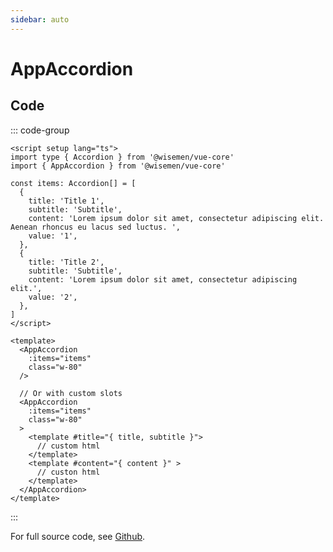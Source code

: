 ```yaml
---
sidebar: auto
---
```



# AppAccordion

<!-- Import autogenerated docs -->
<!-- @include: ./app-accordion-meta.md -->


## Code

::: code-group
```vue [Usage]
<script setup lang="ts">
import type { Accordion } from '@wisemen/vue-core'
import { AppAccordion } from '@wisemen/vue-core'

const items: Accordion[] = [
  {
    title: 'Title 1',
    subtitle: 'Subtitle',
    content: 'Lorem ipsum dolor sit amet, consectetur adipiscing elit. Aenean rhoncus eu lacus sed luctus. ',
    value: '1',
  },
  {
    title: 'Title 2',
    subtitle: 'Subtitle',
    content: 'Lorem ipsum dolor sit amet, consectetur adipiscing elit.',
    value: '2',
  },
]
</script>

<template>
  <AppAccordion
    :items="items"
    class="w-80"
  />

  // Or with custom slots
  <AppAccordion
    :items="items"
    class="w-80"
  >
    <template #title="{ title, subtitle }">
      // custom html
    </template>
    <template #content="{ content }" >
      // custon html
    </template>
  </AppAccordion>
</template>

```
:::

For full source code, see [Github](https://github.com/wisemen-digital/vue-core/tree/main/packages/components/src/components/accordion/AppAccordion.vue).